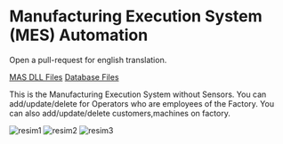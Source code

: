 # Manufacturing Execution System (MES) Automation

Open a pull-request for english translation.

[MAS DLL Files](https://github.com/Batur123/Manufacturing-Execution-System-DLL-Extensions)
[Database Files](https://github.com/Batur123/Manufacturing-Execution-System-Full-Database)

This is the Manufacturing Execution System without Sensors. You can add/update/delete for Operators who are employees of the Factory. You can also add/update/delete customers,machines on factory. 

![resim1](https://user-images.githubusercontent.com/32031460/72464926-4acad000-37e7-11ea-942e-d9c46df69d96.PNG)
![resim2](https://user-images.githubusercontent.com/32031460/72464927-4b636680-37e7-11ea-86ab-44acfe37e556.PNG)
![resim3](https://user-images.githubusercontent.com/32031460/72464929-4b636680-37e7-11ea-8e3c-8cc5075b0557.PNG)






